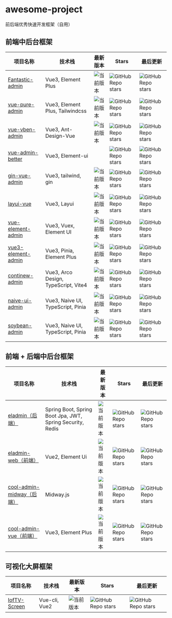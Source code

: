 # awesome-project
前后端优秀快速开发框架（自用）

## 前端中后台框架

项目名称  |   技术栈  |   最新版本   |   Stars   |   最后更新   
----  |   ----  |   ----   |   ----   |   ----   
[Fantastic-admin](https://github.com/fantastic-admin/basic#fantastic-admin)  |   Vue3, Element Plus  |  ![当前版本](https://img.shields.io/github/v/release/fantastic-admin/basic?label=%E5%BD%93%E5%89%8D%E7%89%88%E6%9C%AC&style=flat-square) |   ![GitHub Repo stars](https://img.shields.io/github/stars/fantastic-admin/basic?style=flat-square)   |   ![GitHub Repo stars](https://img.shields.io/github/last-commit/fantastic-admin/basic?style=flat-square)   
[vue-pure-admin](https://github.com/pure-admin/vue-pure-admin)  |   Vue3, Element Plus, Tailwindcss  |  ![当前版本](https://img.shields.io/github/v/release/pure-admin/vue-pure-admin?label=%E5%BD%93%E5%89%8D%E7%89%88%E6%9C%AC&style=flat-square)|   ![GitHub Repo stars](https://img.shields.io/github/stars/pure-admin/vue-pure-admin?style=flat-square)   |   ![GitHub Repo stars](https://img.shields.io/github/last-commit/pure-admin/vue-pure-admin?style=flat-square)   
[vue-vben-admin](https://github.com/vbenjs/vue-vben-admin)  |   Vue3, Ant-Design-Vue   |  ![当前版本](https://img.shields.io/github/v/release/vbenjs/vue-vben-admin?label=%E5%BD%93%E5%89%8D%E7%89%88%E6%9C%AC&style=flat-square)|   ![GitHub Repo stars](https://img.shields.io/github/stars/vbenjs/vue-vben-admin?style=flat-square)   |   ![GitHub Repo stars](https://img.shields.io/github/last-commit/vbenjs/vue-vben-admin?style=flat-square)   
[vue-admin-better](https://github.com/chuzhixin/vue-admin-better)  |   Vue3, Element-ui   |  |   ![GitHub Repo stars](https://img.shields.io/github/stars/chuzhixin/vue-admin-better?style=flat-square)   |   ![GitHub Repo stars](https://img.shields.io/github/last-commit/chuzhixin/vue-admin-better?style=flat-square)   
[gin-vue-admin](https://github.com/flipped-aurora/gin-vue-admin)  |   Vue3, tailwind, gin   |  ![当前版本](https://img.shields.io/github/v/release/flipped-aurora/gin-vue-admin?label=%E5%BD%93%E5%89%8D%E7%89%88%E6%9C%AC&style=flat-square)  |   ![GitHub Repo stars](https://img.shields.io/github/stars/flipped-aurora/gin-vue-admin?style=flat-square)   |   ![GitHub Repo stars](https://img.shields.io/github/last-commit/flipped-aurora/gin-vue-admin?style=flat-square)   
[layui-vue](https://github.com/layui/layui-vue)  |   Vue3, Layui   |  ![当前版本](https://img.shields.io/github/v/release/layui/layui-vue?label=%E5%BD%93%E5%89%8D%E7%89%88%E6%9C%AC&style=flat-square)  |   ![GitHub Repo stars](https://img.shields.io/github/stars/layui/layui-vue?style=flat-square)   |   ![GitHub Repo stars](https://img.shields.io/github/last-commit/layui/layui-vue?style=flat-square)   
[vue-element-admin](https://github.com/PanJiaChen/vue-element-admin)  |   Vue3, Vuex, Element UI  |  ![当前版本](https://img.shields.io/github/v/release/PanJiaChen/vue-element-admin?label=%E5%BD%93%E5%89%8D%E7%89%88%E6%9C%AC&style=flat-square)  |   ![GitHub Repo stars](https://img.shields.io/github/stars/PanJiaChen/vue-element-admin?style=flat-square)   |   ![GitHub Repo stars](https://img.shields.io/github/last-commit/PanJiaChen/vue-element-admin?style=flat-square)   
[vue3-element-admin](https://github.com/youlaitech/vue3-element-admin)  |   Vue3, Pinia, Element Plus  |  ![当前版本](https://img.shields.io/github/v/release/youlaitech/vue3-element-admin?label=%E5%BD%93%E5%89%8D%E7%89%88%E6%9C%AC&style=flat-square)  |   ![GitHub Repo stars](https://img.shields.io/github/stars/youlaitech/vue3-element-admin?style=flat-square)   |   ![GitHub Repo stars](https://img.shields.io/github/last-commit/youlaitech/vue3-element-admin?style=flat-square)   
[continew-admin](https://github.com/youlaitech/vue3-element-admin)  |   Vue3, Arco Design, TypeScript, Vite4  |  ![当前版本](https://img.shields.io/github/v/release/Charles7c/continew-admin?label=%E5%BD%93%E5%89%8D%E7%89%88%E6%9C%AC&style=flat-square)  |   ![GitHub Repo stars](https://img.shields.io/github/stars/Charles7c/continew-admin?style=flat-square)   |   ![GitHub Repo stars](https://img.shields.io/github/last-commit/Charles7c/continew-admin?style=flat-square)   
[naive-ui-admin](https://github.com/jekip/naive-ui-admin)  |   Vue3, Naive UI, TypeScript, Pinia  |  ![当前版本](https://img.shields.io/github/v/release/jekip/naive-ui-admin?label=%E5%BD%93%E5%89%8D%E7%89%88%E6%9C%AC&style=flat-square)  |   ![GitHub Repo stars](https://img.shields.io/github/stars/jekip/naive-ui-admin?style=flat-square)   |   ![GitHub Repo stars](https://img.shields.io/github/last-commit/jekip/naive-ui-admin?style=flat-square)   
[soybean-admin](https://github.com/jekip/naive-ui-admin)  |   Vue3, Naive UI, TypeScript, Pinia  |  ![当前版本](https://img.shields.io/github/v/release/jekip/naive-ui-admin?label=%E5%BD%93%E5%89%8D%E7%89%88%E6%9C%AC&style=flat-square)  |   ![GitHub Repo stars](https://img.shields.io/github/stars/jekip/naive-ui-admin?style=flat-square)   |   ![GitHub Repo stars](https://img.shields.io/github/last-commit/jekip/naive-ui-admin?style=flat-square)   

## 前端 + 后端中后台框架

项目名称  |   技术栈  |   最新版本   |   Stars   |   最后更新   
----  |   ----  |   ----   |   ----   |   ----   
[eladmin（后端）](https://github.com/elunez/eladmin)  |   Spring Boot, Spring Boot Jpa, JWT, Spring Security, Redis  |  ![当前版本](https://img.shields.io/github/v/release/elunez/eladmin?label=%E5%BD%93%E5%89%8D%E7%89%88%E6%9C%AC&style=flat-square) |   ![GitHub Repo stars](https://img.shields.io/github/stars/elunez/eladmin?style=flat-square)   |   ![GitHub Repo stars](https://img.shields.io/github/last-commit/elunez/eladmin?style=flat-square)   
[eladmin-web（前端）](https://github.com/elunez/eladmin-web)  |   Vue2, Element Ui  |  ![当前版本](https://img.shields.io/github/v/release/elunez/eladmin-web?label=%E5%BD%93%E5%89%8D%E7%89%88%E6%9C%AC&style=flat-square) |   ![GitHub Repo stars](https://img.shields.io/github/stars/elunez/eladmin-web?style=flat-square)   |   ![GitHub Repo stars](https://img.shields.io/github/last-commit/elunez/eladmin-web?style=flat-square)   
[cool-admin-midway（后端）](https://github.com/cool-team-official/cool-admin-midway)  |   Midway.js  |  ![当前版本](https://img.shields.io/github/v/release/cool-team-official/cool-admin-midway?label=%E5%BD%93%E5%89%8D%E7%89%88%E6%9C%AC&style=flat-square)|   ![GitHub Repo stars](https://img.shields.io/github/stars/cool-team-official/cool-admin-midway?style=flat-square)   |   ![GitHub Repo stars](https://img.shields.io/github/last-commit/cool-team-official/cool-admin-midway?style=flat-square)   
[cool-admin-vue（前端）](https://github.com/cool-team-official/cool-admin-vue)  |   Vue3, Element Plus  |  ![当前版本](https://img.shields.io/github/v/release/cool-team-official/cool-admin-vue?label=%E5%BD%93%E5%89%8D%E7%89%88%E6%9C%AC&style=flat-square)|   ![GitHub Repo stars](https://img.shields.io/github/stars/cool-team-official/cool-admin-vue?style=flat-square)   |   ![GitHub Repo stars](https://img.shields.io/github/last-commit/cool-team-official/cool-admin-vue?style=flat-square)   

## 可视化大屏框架

项目名称  |   技术栈  |   最新版本   |   Stars   |   最后更新   
----  |   ----  |   ----   |   ----   |   ----   
[IofTV-Screen](https://github.com/daidaibg/IofTV-Screen)  |   Vue-cli, Vue2  |  ![当前版本](https://img.shields.io/github/v/release/daidaibg/IofTV-Screen?label=%E5%BD%93%E5%89%8D%E7%89%88%E6%9C%AC&style=flat-square) |   ![GitHub Repo stars](https://img.shields.io/github/stars/daidaibg/IofTV-Screen?style=flat-square)   |   ![GitHub Repo stars](https://img.shields.io/github/last-commit/daidaibg/IofTV-Screen?style=flat-square)   


